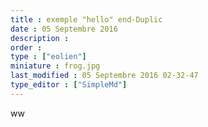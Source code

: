```yaml
---
title : exemple "hello" end-Duplic
date : 05 Septembre 2016
description : 
order : 
type : ["eolien"]
miniature : frog.jpg
last_modified : 05 Septembre 2016 02-32-47
type_editor : ["SimpleMd"]
---
```

ww